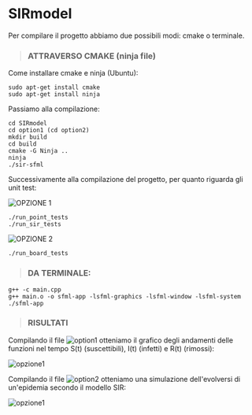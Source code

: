# SIRmodel
Per compilare il progetto abbiamo due possibili modi: cmake o terminale.

> ### ATTRAVERSO CMAKE (ninja file)

Come installare cmake e ninja (Ubuntu):
```
sudo apt-get install cmake
sudo apt-get install ninja
```
Passiamo alla compilazione:
```
cd SIRmodel
cd option1 (cd option2)
mkdir build
cd build
cmake -G Ninja ..
ninja 
./sir-sfml
```
Successivamente alla compilazione del progetto, per quanto riguarda gli unit test:

![OPZIONE 1](https://github.com/samuelelanzi/SIRmodel/blob/master/option1) 
```
./run_point_tests
./run_sir_tests
```

![OPZIONE 2](https://github.com/samuelelanzi/SIRmodel/blob/master/option2) 
```
./run_board_tests
```

> ### DA TERMINALE:
```
g++ -c main.cpp
g++ main.o -o sfml-app -lsfml-graphics -lsfml-window -lsfml-system
./sfml-app
```
> ### RISULTATI
Compilando il file ![option1](https://github.com/samuelelanzi/SIRmodel/blob/master/option1) otteniamo il grafico degli andamenti delle funzioni nel tempo S(t) (suscettibili), I(t) (infetti) e R(t) (rimossi):

![opzione1](https://github.com/samuelelanzi/SIRmodel/blob/master/option1/sir.png)

Compilando il file ![option2](https://github.com/samuelelanzi/SIRmodel/blob/master/option2) otteniamo una simulazione dell'evolversi di un'epidemia secondo il modello SIR:

![opzione1](https://github.com/samuelelanzi/SIRmodel/blob/master/option2/display.png)

